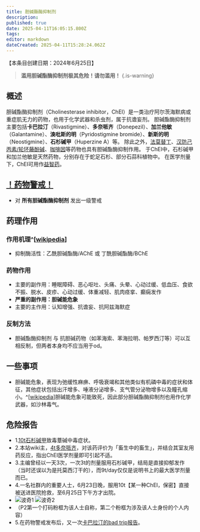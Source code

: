 ```yaml
---
title: 胆碱酯酶抑制剂
description: 
published: true
date: 2025-04-11T16:05:15.800Z
tags: 
editor: markdown
dateCreated: 2025-04-11T15:28:24.062Z
---
```


【本条目创建日期：2024年6月25日】
> **滥用胆碱酯酶抑制剂极其危险！请勿滥用！**
{.is-warning}
## 概述
胆碱酯酶抑制剂（Cholinesterase inhibitor，ChEI）是一类治疗阿尔茨海默病或重症肌无力的药物，也用于化学武器和杀虫剂，属于抗谵妄剂。
胆碱酯酶抑制剂主要包括**卡巴拉汀**（Rivastigmine）、**多奈哌齐**（Donepezil）、**加兰他敏**（Galantamine）、**溴吡斯的明**（Pyridostigmine bromide）、**新斯的明**（Neostigmine）、**石杉碱甲**（Huperzine A）等。
除此之外，[法莫替丁](/drugs/法莫替丁)、[汉防己丙素/轮环藤酚碱](/drugs/防己)、[咖啡因](/drugs/白兔Bron)等药物也具有胆碱酯酶抑制作用。
于ChEI中，石杉碱甲和加兰他敏是天然药物，分别存在于蛇足石杉、部分石蒜科植物中。
在医学剂量下，ChEI可用作[益智药](/drugs_meta/益智药.md)。
## [！药物警戒！](/药物警戒.md)
- 对 **所有胆碱酯酶抑制剂** 发出一级警戒
## 药理作用
### 作用机理^[[wikipedia](https://en.wikipedia.org/wiki/Cholinesterase_inhibitor)]
- 抑制酶活性：乙酰胆碱酯酶/AChE 或 丁酰胆碱酯酶/BChE
### 药物作用
- 主要的副作用：睡眠障碍、恶心呕吐、头痛、头晕、心动过缓、低血压、食欲不振、脱水、皮疹、心动过缓、体重减轻、肌肉痉挛、癫痫发作
- **严重的副作用：胆碱能危象**
- 主要的主作用：认知增强、抗谵妄、抗阿兹海默症
### 反制方法
- 胆碱酯酶抑制剂 与 抗胆碱药物（如苯海索、苯海拉明、帕罗西汀等）可以互相反制，但两者本身均不应当用于od。
## 一些事项
- 胆碱能危象，表现为弛缓性麻痹、呼吸衰竭和其他类似有机磷中毒的症状和体征，其他症状包括出汗增多、唾液分泌增多、支气管分泌物增多以及瞳孔缩小。^[[wikipedia](https://en.wikipedia.org/wiki/Cholinergic_crisis)]胆碱能危象可能致死，因此部分胆碱酯酶抑制剂也用作化学武器，如沙林毒气。
## 危险报告
- 1.[10t石杉碱甲](/report/RP014/)致毒蔁碱中毒症状。
- 2.本站wiki主，[4t多奈哌齐](/report/RP015/)，对该药评价为「畜生中的畜生」，并结合其室友用药反应，指出ChEI医学剂量即可引起不适。
- 3.主编曾经以一天3次，一次3t的剂量服用石杉碱甲，结局是直接抑郁发作（当时还误以为是托莫西汀干的），而9t/day仅仅是说明书上的最大医学剂量而已。
- 4.一名社群内的重要人士，6月23日晚，服用10t【某一种ChEI，保密】直接被送进医院抢救，至6月25日下午方才出院。
- ![波奇1](/imgs/波奇多奈哌齐1.png) ![波奇2](/imgs/波奇多奈哌齐2.png)
- （P2第一个打码粉框为该人士自称，第二个粉框为涉及该人士身份的个人内容）
- 5.在药物警戒发布后，又一次[卡巴拉汀的bad trip报告](/report/RP028/)。

